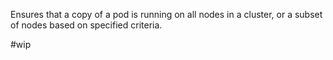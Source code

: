 Ensures that a copy of a pod is running on all nodes in a cluster, or a subset of nodes based on specified criteria.

#wip 